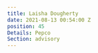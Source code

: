 ```yaml
---
title: Laisha Dougherty
date: 2021-08-13 00:54:00 Z
position: 45
Details: Pepco
Section: advisory
---
```


